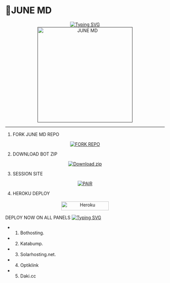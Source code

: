 # 🌌JUNE MD

<div align="center"> 
  <a href="https://git.io/typing-svg"> 
    <img src="https://readme-typing-svg.demolab.com?font=Rockwell&size=50&pause=1000&color=33ff00&center=true&width=910&height=100&lines=June-Official;Multi+Device+Whatsapp+Bot;Made+by+supreme" alt="Typing SVG" />
  </a> 
</div> 

<div align="center"> 
  <a href=""> 
    <img src="https://files.catbox.moe/vqb7qx.jpg" alt="JUNE MD" height="300"> 
  </a> 
</div>

---
1. FORK JUNE MD REPO
<div align="center">
  <a href="https://github.com/vinpink2/June-md/fork">
    <img src="https://img.shields.io/badge/Fork%20June %20Repo-100000?style=for-the-badge&logo=scan&logoColor=white&labelColor=darkblue&color=darkblue" alt="FORK REPO"/>
  </a>
</div>

2. DOWNLOAD BOT ZIP  
<p align="center">
    <a href="https://codeload.github.com/vinpink2/JUNE-MD/zip/refs/heads/main" target="_blank">
        <img alt="Download zip" src="https://img.shields.io/badge/JUNE MD ZIP%20 FILE-100000?style=for-the-badge&logo=scan&logoColor=white&labelColor=darkorange&color=purple"/>
    </a>
</p>

3. SESSION SITE

<div align="center">
  <a href="https://junesession-3843c7507ad7.herokuapp.com/" target="_blank">
    <img src="https://img.shields.io/badge/June%20Session%20pair-100000?style=for-the-badge&logo=scan&logoColor=white&labelColor=darkblue&color=darkred" alt="PAIR"/>
  </a>
</div>

4. HEROKU DEPLOY 
<p style="text-align: center; font-size: 1.2em;">  
<p align="center">
<a href='https://dashboard.heroku.com/new?template=https://github.com/Vinpink2/JUNE-MD' target="_blank"><img alt='Heroku' src='https://img.shields.io/badge/-heroku ‎ deploy-FF004D?style=for-the-badge&logo=heroku&logoColor=white'/< width=150 height=28/p></a>

DEPLOY NOW ON ALL PANELS
[![Typing SVG](https://readme-typing-svg.demolab.com/?lines=The+bot+supports+deployment;on+all+Free+Panels+easily)](https://git.io/typing-svg)

- 1.  Bothosting.
- 2.  Katabump.
- 3.  Solarhosting.net.
- 4.  Optiklink
- 5.  Daki.cc
    



